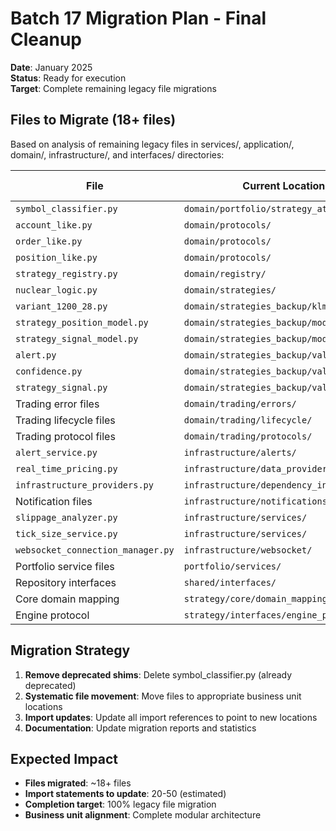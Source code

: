 # Batch 17 Migration Plan - Final Cleanup
**Date**: January 2025  
**Status**: Ready for execution  
**Target**: Complete remaining legacy file migrations  

## Files to Migrate (18+ files)

Based on analysis of remaining legacy files in services/, application/, domain/, infrastructure/, and interfaces/ directories:

| File | Current Location | Target Location | Business Unit | Imports | Priority |
|------|------------------|-----------------|---------------|---------|----------|
| `symbol_classifier.py` | `domain/portfolio/strategy_attribution/` | **REMOVE** - Deprecated shim | N/A | 0 | LOW |
| `account_like.py` | `domain/protocols/` | `shared/protocols/` | shared | ? | MEDIUM |
| `order_like.py` | `domain/protocols/` | `shared/protocols/` | shared | ? | MEDIUM |
| `position_like.py` | `domain/protocols/` | `shared/protocols/` | shared | ? | MEDIUM |
| `strategy_registry.py` | `domain/registry/` | `strategy/registry/` | strategy | ? | MEDIUM |
| `nuclear_logic.py` | `domain/strategies/` | `strategy/engines/archived/` | strategy | ? | LOW |
| `variant_1200_28.py` | `domain/strategies_backup/klm_workers/` | `strategy/engines/archived/backup/` | strategy | ? | LOW |
| `strategy_position_model.py` | `domain/strategies_backup/models/` | `strategy/engines/archived/backup/` | strategy | ? | LOW |
| `strategy_signal_model.py` | `domain/strategies_backup/models/` | `strategy/engines/archived/backup/` | strategy | ? | LOW |
| `alert.py` | `domain/strategies_backup/value_objects/` | `strategy/engines/archived/backup/` | strategy | ? | LOW |
| `confidence.py` | `domain/strategies_backup/value_objects/` | `strategy/engines/archived/backup/` | strategy | ? | LOW |
| `strategy_signal.py` | `domain/strategies_backup/value_objects/` | `strategy/engines/archived/backup/` | strategy | ? | LOW |
| Trading error files | `domain/trading/errors/` | `execution/errors/` | execution | ? | MEDIUM |
| Trading lifecycle files | `domain/trading/lifecycle/` | `execution/lifecycle/` | execution | ? | MEDIUM |
| Trading protocol files | `domain/trading/protocols/` | `execution/protocols/` | execution | ? | MEDIUM |
| `alert_service.py` | `infrastructure/alerts/` | `shared/services/` | shared | ? | LOW |
| `real_time_pricing.py` | `infrastructure/data_providers/` | `shared/services/` | shared | ? | MEDIUM |
| `infrastructure_providers.py` | `infrastructure/dependency_injection/` | `shared/config/` | shared | ? | LOW |
| Notification files | `infrastructure/notifications/` | `shared/notifications/` | shared | ? | LOW |
| `slippage_analyzer.py` | `infrastructure/services/` | `execution/analytics/` | execution | 2 | MEDIUM |
| `tick_size_service.py` | `infrastructure/services/` | `shared/services/` | shared | ? | LOW |
| `websocket_connection_manager.py` | `infrastructure/websocket/` | `shared/services/` | shared | ? | LOW |
| Portfolio service files | `portfolio/services/` | `portfolio/` (various subdirs) | portfolio | ? | MEDIUM |
| Repository interfaces | `shared/interfaces/` | `shared/protocols/` | shared | ? | LOW |
| Core domain mapping | `strategy/core/domain_mapping.py` | `strategy/data/` | strategy | ? | LOW |
| Engine protocol | `strategy/interfaces/engine_protocol.py` | `strategy/protocols/` | strategy | ? | LOW |

## Migration Strategy

1. **Remove deprecated shims**: Delete symbol_classifier.py (already deprecated)
2. **Systematic file movement**: Move files to appropriate business unit locations
3. **Import updates**: Update all import references to point to new locations
4. **Documentation**: Update migration reports and statistics

## Expected Impact

- **Files migrated**: ~18+ files
- **Import statements to update**: 20-50 (estimated)
- **Completion target**: 100% legacy file migration
- **Business unit alignment**: Complete modular architecture